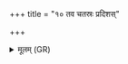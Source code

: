 +++
title = "१० तव चतस्रः प्रदिशस्"

+++
<details><summary>मूलम् (GR)</summary>

तव चतस्रः प्रदिशस् तव द्यौस्  
तवेदम् उग्रोर्व् अन्तरिक्षम् ।  
तवेदं सर्वम् आत्मन्वद्  
यद् एजद् अधि भूम्याम् ॥
</details>